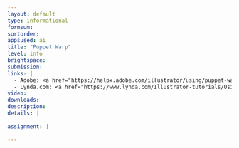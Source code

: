 ```yaml
---
layout: default
type: informational
formsum:
sortorder:
appsused: ai
title: "Puppet Warp"
level: info
brightspace:
submission:
links: |
  - Adobe: <a href="https://helpx.adobe.com/illustrator/using/puppet-warp.html">Puppet Warp</a>
  - Lynda.com: <a href="https://www.lynda.com/Illustrator-tutorials/Using-stylistic-sets/630604/670055-4.html">Puppet Warp Tool</a>
video: 
downloads: 
description: 
details: |
  
assignment: |
  
---
```

